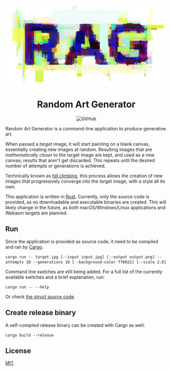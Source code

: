 <div align="center"><img width="500" height="250" src="docs/logo.png" alt="Random Art Generator">

# Random Art Generator

![GitHub](https://img.shields.io/github/license/zeh/art-generator)
</div>

Random Art Generator is a command-line application to produce generative art.

When passed a _target_ image, it will start painting on a blank canvas, essentially creating new images at random. Resulting images that are _mathematically closer_ to the target image are kept, and used as a new canvas; results that aren't get discarded. This repeats until the desired number of attempts or generations is achieved.

Technically known as [hill climbing](https://en.wikipedia.org/wiki/Hill_climbing), this process allows the creation of new images that progressively converge into the target image, with a style all its own.

This application is written in [Rust](https://www.rust-lang.org/). Currently, only the source code is provided, as no downloadable and executable binaries are created. This will likely change in the future, as both macOS/Windows/Linux applications and Webasm targets are planned.

## Run

Since the application is provided as source code, it need to be compiled and ran by [Cargo](https://doc.rust-lang.org/cargo/getting-started/installation.html).

```shell
cargo run -- target.jpg [--input input.jpg] [--output output.png] --attempts 10 --generations 10 [--background-color ff0022] [--scale 2.0]
```

Command line switches are still being added. For a full list of the currently available switches and a brief explanation, run:

```shell
cargo run -- --help
```

Or check [the struct source code](https://github.com/zeh/art-generator/blob/master/src/main.rs#L15).

## Create release binary

A self-compiled release binary can be created with Cargo as well:

```shell
cargo build --release
```

## License

[MIT](LICENSE).
